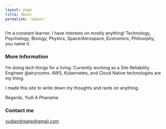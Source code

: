 ```yaml
---
layout: page
title: About
permalink: /about/
---
```


I’m a constant learner. I have interests on mostly anything! Technology, Psychology, Biology, Physics, Space/Aerospace, Economics, Philosophy, you name it.

### More Information


I’m doing tech things for a living. Currently working as a Site Reliability Engineer @airyrooms. AWS, Kubernetes, and Cloud Native technologies are my thing.

I made this site to write down my thoughts and rants on anything.

Regards, Yudi A Phanama

### Contact me

[yudiandreanp@gmail.com](mailto:yudiandreanp@gmail.com)
